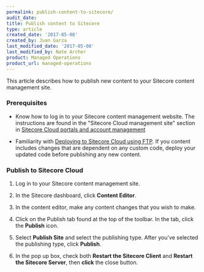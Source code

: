```yaml
---
permalink: publish-content-to-sitecore/
audit_date:
title: Publish content to Sitecore
type: article
created_date: '2017-05-08'
created_by: Juan Garza
last_modified_date: '2017-05-08'
last_modified_by: Nate Archer
product: Managed Operations
product_url: managed-operations
---
```


This article describes how to publish new content to your Sitecore content management site.

### Prerequisites

- Know how to log in to your Sitecore content management website. The instructions are found in the "Sitecore Cloud management site" section in [Sitecore Cloud portals and account management](/how-to/sitecore-cloud-portals-and-account-management/)

- Familiarity with [Deploying to Sitecore Cloud using FTP](/how-to/deploy-to-sitecore-cloud-using-ftp/). If you content includes changes that are dependent on any custom code, deploy your updated code before publishing any new content.

### Publish to Sitecore Cloud

1. Log in to your Sitecore content management site.

2. In the Sitecore dashboard, click **Content Editor**.

3. In the content editor, make any content changes that you wish to make.

4. Click on the Publish tab found at the top of the toolbar. In the tab, click the **Publish** icon.

5. Select **Publish Site** and select the publishing type. After you've selected the publishing type, click **Publish**.

6. In the pop up box, check both **Restart the Sitecore Client** and **Restart the Sitecore Server**, then **click** the close button.
